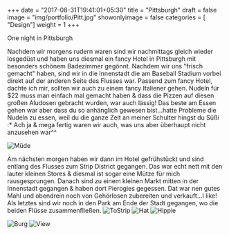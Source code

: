 +++
date = "2017-08-31T19:41:01+05:30"
title = "Pittsburgh"
draft = false
image = "img/portfolio/Pitt.jpg"
showonlyimage = false
categories = [ "Design"]
weight = 1
+++

One night in Pittsburgh

<!--more--> 

Nachdem wir morgens rudern waren sind wir nachmittags gleich wieder losgedüst und haben uns diesmal ein fancy Hotel in Pittsburgh mit besonders schönem Badezimmer gegönnt. Nachdem wir uns "frisch gemacht" haben, sind wir in die Innenstadt die am Baseball Stadium vorbei direkt auf der anderen Seite des Flusses war. Passend zum fancy Hotel, dachte ich mir, sollten wir auch zu einem fancy Italiener gehen. Nudeln für $22 muss man einfach mal gemacht haben & dass die Pizzen auf diesen großen Aludosen gebracht wurden, war auch lässig! Das beste am Essen gehen war aber dass du so anhänglich gewesen bist...hatte Probleme die Nudeln zu essen, weil du die ganze Zeit an meiner Schulter hingst du Süßi :* 
Ach ja & mega fertig waren wir auch, was uns aber überhaupt nicht anzusehen war^^

![Müde](/img/mude.jpg "Müde aber happy")

Am nächsten morgen haben wir dann im Hotel gefrühstückt und sind entlang des Flusses zum Strip District gegangen. Das war echt nett mit den lauter kleinen Stores & diesmal ist sogar eine Mütze für mich rausgesprungen. Danach sind zu einem kleinen Markt mitten in der Innenstadt gegangen & haben dort Pierogies gegessen. Dat war nen gutes Mahl und obendrein noch von Gehörlosen zubereiten und verkauft...I like! Als letztes sind wir noch in den Park am Ende der Stadt gegangen, wo die beiden Flüsse zusammenfließen. 
![ToStrip](/img/river.jpg) ![Hat](/img/hat.jpg "USA") ![Hippie](/img/hippie.jpg "Peaceeee") 

![Burg](/img/burg.jpg) ![View](/img/view.jpg "Stadt der vielen Brücken") 


